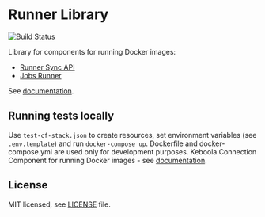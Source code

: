 # Runner Library




[![Build Status](https://dev.azure.com/keboola-dev/docker-runner/_apis/build/status/keboola.docker-bundle?branchName=master)](https://dev.azure.com/keboola-dev/docker-runner/_build/latest?definitionId=1&branchName=master)

Library for components for running Docker images:
- [Runner Sync API](https://github.com/keboola/runner-sync-api)
- [Jobs Runner](https://github.com/keboola/docker-runner-jobs)

See [documentation](https://developers.keboola.com/extend/docker-runner/).

## Running tests locally
Use `test-cf-stack.json` to create resources, set environment variables (see `.env.template`) and run `docker-compose up`.
Dockerfile and docker-compose.yml are used only for development purposes.
Keboola Connection Component for running Docker images - see [documentation](https://developers.keboola.com/extend/docker-runner/).

## License

MIT licensed, see [LICENSE](./LICENSE) file.
